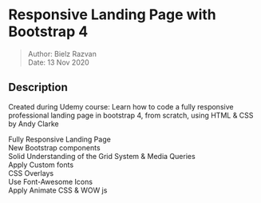 # Responsive Landing Page with Bootstrap 4

> Author: Bielz Razvan  
> Date: 13 Nov 2020

## Description

Created during Udemy course: Learn how to code a fully responsive professional landing page in bootstrap 4, from scratch, using HTML & CSS by Andy Clarke

Fully Responsive Landing Page  
New Bootstrap components  
Solid Understanding of the Grid System & Media Queries  
Apply Custom fonts  
CSS Overlays  
Use Font-Awesome Icons  
Apply Animate CSS & WOW js  
